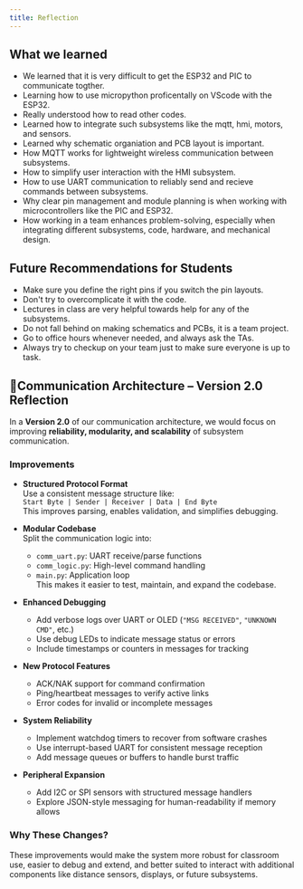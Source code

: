 ```yaml
---
title: Reflection
---
```


## What we learned
- We learned that it is very difficult to get the ESP32 and PIC to communicate togther.
- Learning how to use micropython proficentally on VScode with the ESP32.
- Really understood how to read other codes.
- Learned how to integrate such subsystems like the mqtt, hmi, motors, and sensors.
- Learned why schematic organiation and PCB layout is important.
- How MQTT works for lightweight wireless communication between subsystems.
- How to simplify user interaction with the HMI subsystem.
- How to use UART communication to reliably send and recieve commands between subsystems.
- Why clear pin management and module planning is when working with microcontrollers like the PIC and ESP32.
- How working in a team enhances problem-solving, especially when integrating different subsystems, code, hardware, and mechanical design.

## **Future Recommendations for Students**
- Make sure you define the right pins if you switch the pin layouts.
- Don't try to overcomplicate it with the code.
- Lectures in class are very helpful towards help for any of the subsystems.
- Do not fall behind on making schematics and PCBs, it is a team project.
- Go to office hours whenever needed, and always ask the TAs.
- Always try to checkup on your team just to make sure everyone is up to task.

## 📡Communication Architecture – Version 2.0 Reflection

In a **Version 2.0** of our communication architecture, we would focus on improving **reliability, modularity, and scalability** of subsystem communication.

### Improvements

- **Structured Protocol Format**  
  Use a consistent message structure like:  
  `Start Byte | Sender | Receiver | Data | End Byte`  
  This improves parsing, enables validation, and simplifies debugging.

- **Modular Codebase**  
  Split the communication logic into:
  - `comm_uart.py`: UART receive/parse functions
  - `comm_logic.py`: High-level command handling
  - `main.py`: Application loop  
  This makes it easier to test, maintain, and expand the codebase.

- **Enhanced Debugging**  
  - Add verbose logs over UART or OLED (`"MSG RECEIVED"`, `"UNKNOWN CMD"`, etc.)
  - Use debug LEDs to indicate message status or errors
  - Include timestamps or counters in messages for tracking

- **New Protocol Features**  
  - ACK/NAK support for command confirmation
  - Ping/heartbeat messages to verify active links
  - Error codes for invalid or incomplete messages

- **System Reliability**  
  - Implement watchdog timers to recover from software crashes
  - Use interrupt-based UART for consistent message reception
  - Add message queues or buffers to handle burst traffic

- **Peripheral Expansion**  
  - Add I2C or SPI sensors with structured message handlers
  - Explore JSON-style messaging for human-readability if memory allows

### Why These Changes?

These improvements would make the system more robust for classroom use, easier to debug and extend, and better suited to interact with additional components like distance sensors, displays, or future subsystems.


